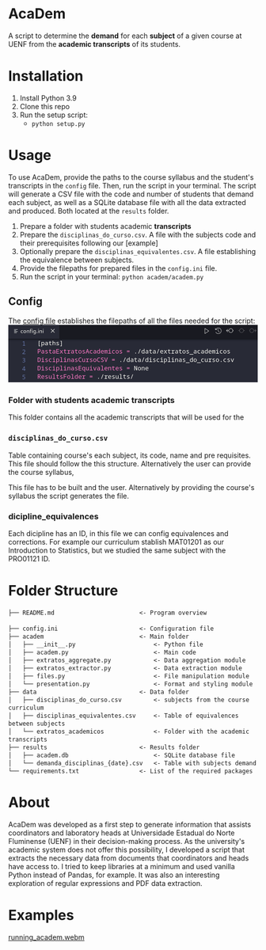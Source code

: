 # AcaDem
A script to determine the **demand** for each **subject** of a given course at UENF from the **academic transcripts** of its students.

# Installation 
1. Install Python 3.9
2. Clone this repo
3. Run the setup script:  
   - ```python setup.py```

# Usage 
To use AcaDem, provide the paths to the course syllabus and the student's transcripts in the `config` file. Then, run the script in your terminal. 
The script will generate a CSV file with the code and number of students that demand each subject, as well as a SQLite database file with all the data extracted and produced. Both located at the `results` folder. 

1. Prepare a folder with students academic **transcripts** 
2. Prepare the `disciplinas_do_curso.csv`. A file with the subjects code and their prerequisites following our [example]
3. Optionally prepare the `disciplinas_equivalentes.csv`. A file establishing the equivalence between subjects. 
4. Provide the filepaths for prepared files in the `config.ini` file. 
5. Run the script in your terminal: ```python academ/academ.py```


## Config
The [config file](config.ini) establishes the filepaths of all the files needed for the script:
![](docs/config_ini.png)

### Folder with students academic transcripts 
This folder contains all the academic transcripts that will be used for the 

### `disciplinas_do_curso.csv`
Table containing course's each subject, its code, name and pre requisites. This file should follow the this structure. Alternatively the user can provide the course syllabus, 

This file has to be built and the user. Alternatively by providing the course's syllabus the script generates the file. 

### dicipline_equivalences
Each dicipline has an ID, in this file we can config equivalences and corrections. For example our curriculum stablish MAT01201 as our Introduction to Statistics, but we studied the same subject with the PRO01121 ID. 

# Folder Structure
```
├── README.md                        <- Program overview 

├── config.ini                       <- Configuration file
├── academ                           <- Main folder
│   ├── __init__.py                      <- Python file 
│   ├── academ.py                        <- Main code
│   ├── extratos_aggregate.py            <- Data aggregation module
│   ├── extratos_extractor.py            <- Data extraction module
│   ├── files.py                         <- File manipulation module
│   └── presentation.py                  <- Format and styling module
├── data                             <- Data folder 
│   ├── disciplinas_do_curso.csv         <- subjects from the course curriculum
│   ├── disciplinas_equivalentes.csv     <- Table of equivalences between subjects
│   └── extratos_academicos              <- Folder with the academic transcripts
├── results                          <- Results folder 
│   ├── academ.db                        <- SQLite database file
│   └── demanda_disciplinas_{date}.csv   <- Table with subjects demand
└── requirements.txt                 <- List of the required packages  
```
# About
AcaDem was developed as a first step to generate information that assists coordinators and laboratory heads at Universidade Estadual do Norte Fluminense (UENF) in their decision-making process. As the university's academic system does not offer this possibility, I developed a script that extracts the necessary data from documents that coordinators and heads have access to. I tried to keep libraries at a minimum and used vanilla Python instead of Pandas, for example. It was also an interesting exploration of regular expressions and PDF data extraction.

# Examples 
[running_academ.webm](https://user-images.githubusercontent.com/57596639/230776053-be19216a-366c-461e-bffd-22d1f4a2363c.webm)
